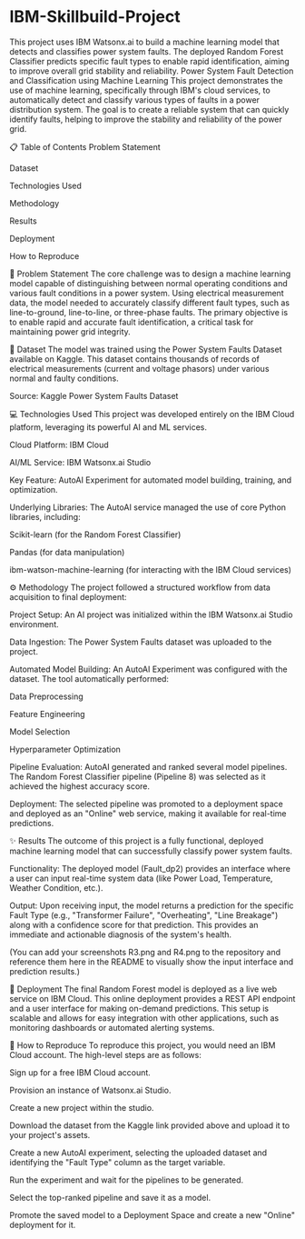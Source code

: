 # IBM-Skillbuild-Project
This project uses IBM Watsonx.ai to build a machine learning model that detects and classifies power system faults. The deployed Random Forest Classifier predicts specific fault types to enable rapid identification, aiming to improve overall grid stability and reliability.
Power System Fault Detection and Classification using Machine Learning
This project demonstrates the use of machine learning, specifically through IBM's cloud services, to automatically detect and classify various types of faults in a power distribution system. The goal is to create a reliable system that can quickly identify faults, helping to improve the stability and reliability of the power grid.

📋 Table of Contents
Problem Statement

Dataset

Technologies Used

Methodology

Results

Deployment

How to Reproduce

🎯 Problem Statement
The core challenge was to design a machine learning model capable of distinguishing between normal operating conditions and various fault conditions in a power system. Using electrical measurement data, the model needed to accurately classify different fault types, such as line-to-ground, line-to-line, or three-phase faults. The primary objective is to enable rapid and accurate fault identification, a critical task for maintaining power grid integrity.

💾 Dataset
The model was trained using the Power System Faults Dataset available on Kaggle. This dataset contains thousands of records of electrical measurements (current and voltage phasors) under various normal and faulty conditions.

Source: Kaggle Power System Faults Dataset

💻 Technologies Used
This project was developed entirely on the IBM Cloud platform, leveraging its powerful AI and ML services.

Cloud Platform: IBM Cloud

AI/ML Service: IBM Watsonx.ai Studio

Key Feature: AutoAI Experiment for automated model building, training, and optimization.

Underlying Libraries: The AutoAI service managed the use of core Python libraries, including:

Scikit-learn (for the Random Forest Classifier)

Pandas (for data manipulation)

ibm-watson-machine-learning (for interacting with the IBM Cloud services)

⚙️ Methodology
The project followed a structured workflow from data acquisition to final deployment:

Project Setup: An AI project was initialized within the IBM Watsonx.ai Studio environment.

Data Ingestion: The Power System Faults dataset was uploaded to the project.

Automated Model Building: An AutoAI Experiment was configured with the dataset. The tool automatically performed:

Data Preprocessing

Feature Engineering

Model Selection

Hyperparameter Optimization

Pipeline Evaluation: AutoAI generated and ranked several model pipelines. The Random Forest Classifier pipeline (Pipeline 8) was selected as it achieved the highest accuracy score.

Deployment: The selected pipeline was promoted to a deployment space and deployed as an "Online" web service, making it available for real-time predictions.

✨ Results
The outcome of this project is a fully functional, deployed machine learning model that can successfully classify power system faults.

Functionality: The deployed model (Fault_dp2) provides an interface where a user can input real-time system data (like Power Load, Temperature, Weather Condition, etc.).

Output: Upon receiving input, the model returns a prediction for the specific Fault Type (e.g., "Transformer Failure", "Overheating", "Line Breakage") along with a confidence score for that prediction. This provides an immediate and actionable diagnosis of the system's health.

(You can add your screenshots R3.png and R4.png to the repository and reference them here in the README to visually show the input interface and prediction results.)

🚀 Deployment
The final Random Forest model is deployed as a live web service on IBM Cloud. This online deployment provides a REST API endpoint and a user interface for making on-demand predictions. This setup is scalable and allows for easy integration with other applications, such as monitoring dashboards or automated alerting systems.

🔁 How to Reproduce
To reproduce this project, you would need an IBM Cloud account. The high-level steps are as follows:

Sign up for a free IBM Cloud account.

Provision an instance of Watsonx.ai Studio.

Create a new project within the studio.

Download the dataset from the Kaggle link provided above and upload it to your project's assets.

Create a new AutoAI experiment, selecting the uploaded dataset and identifying the "Fault Type" column as the target variable.

Run the experiment and wait for the pipelines to be generated.

Select the top-ranked pipeline and save it as a model.

Promote the saved model to a Deployment Space and create a new "Online" deployment for it.
